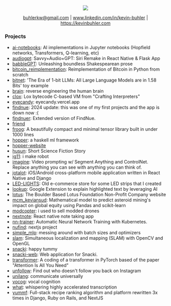 
<div align="center">
<img src="https://github-stats-alpha.vercel.app/api?username=kevbuh&cc=0000000&tc=FFFFFF&ic=fff&bc=0000">
 
 buhlerkw@gmail.com | www.linkedin.com/in/kevin-buhler | https://kevinbuhler.com
</div>

### Projects
- [ai-notebooks](https://github.com/kevbuh/ai-notebooks): AI implementations in Jupyter notebooks (Hopfield networks, Transformers, Q-learning, etc)
- [audiogpt](https://github.com/kevbuh/audiogpt): Savvy+Audio+GPT: Siri Remake in React Native & Flask App
- [babbleGPT](https://github.com/kevbuh/babbleGPT): Unleashing boundless Shakespearean prose
- [bitcoin_reimplementation](https://github.com/kevbuh/bitcoin_reimplementation): Reimplementation of Bitcoin in Python from scratch
- [bitnet](https://github.com/kevbuh/bitnet): 'The Era of 1-bit LLMs: All Large Language Models are in 1.58 Bits' toy example
- [brain](https://github.com/kevbuh/brain): reverse engineering the human brain
- [clox](https://github.com/kevbuh/clox): Lox bytecode C-based VM from "Crafting Interpreters"
- [eyecandy](https://github.com/kevbuh/eyecandy): eyecandy.vercel.app
- [findnue](https://github.com/kevbuh/findnue): 2024 update: this was one of my first projects and the app is down now :(
- [findnuer](https://github.com/kevbuh/findnuer): Extended version of FindNue.
- [friend](https://github.com/kevbuh/friend)
- [froog](https://github.com/kevbuh/froog): A beautifully compact and minimal tensor library built in under 1000 lines
- [hopper](https://github.com/kevbuh/hopper): a haskell ml framework
- [hopper-website](https://github.com/kevbuh/hopper-website)
- [husun](https://github.com/kevbuh/husun): Short Science Fiction Story
- [ig11](https://github.com/kevbuh/ig11): i make robot
- [imagine](https://github.com/kevbuh/imagine): Video prompting w/ Segment Anything and ControlNet. Replace anything you can see with anything you can think of.
- [jotalot](https://github.com/kevbuh/jotalot): iOS/Android cross-platform mobile application written in React Native and Django
- [LED-LIGHTS](https://github.com/kevbuh/LED-LIGHTS): Old e-commerce store for some LED strips that I created
- [lookup](https://github.com/kevbuh/lookup): Google Extension to explain highlighted text by leveraging AI
- [lotus](https://github.com/kevbuh/lotus): The Boulder Based Lotus Foundation Non-Profit Company website
- [mcm_keviansud](https://github.com/kevbuh/mcm_keviansud): Mathematical model to predict asteroid mining's impact on global equity using Pandas and scikit-learn
- [modcopter](https://github.com/kevbuh/modcopter): i used to sell modded drones
- [nextnote](https://github.com/kevbuh/nextnote): React native note taking app
- [nn-trainer](https://github.com/kevbuh/nn-trainer): Automatic Neural Network Training with Kubernetes.
- [nufind](https://github.com/kevbuh/nufind): nextjs project
- [simple_mlp](https://github.com/kevbuh/simple_mlp): messing around with batch sizes and optimizers
- [slam](https://github.com/kevbuh/slam): Simultaneous localization and mapping (SLAM) with OpenCV and OpenGL
- [snacki](https://github.com/kevbuh/snacki): happy tummy
- [snacki-web](https://github.com/kevbuh/snacki-web): Web application for Snacki.
- [transformer](https://github.com/kevbuh/transformer): A coding of a transformer in PyTorch based of the paper "Attention Is All You Need"
- [unfollow](https://github.com/kevbuh/unfollow): Find out who doesn't follow you back on Instagram
- [unilang](https://github.com/kevbuh/unilang): communicate universally
- [vocog](https://github.com/kevbuh/vocog): vocal cognition
- [what](https://github.com/kevbuh/what): whispering highly accelerated transcription
- [yummf](https://github.com/kevbuh/yummf): Full-stack recipe ranking algorithm and platform rewritten 3x times in Django, Ruby on Rails, and NextJS
